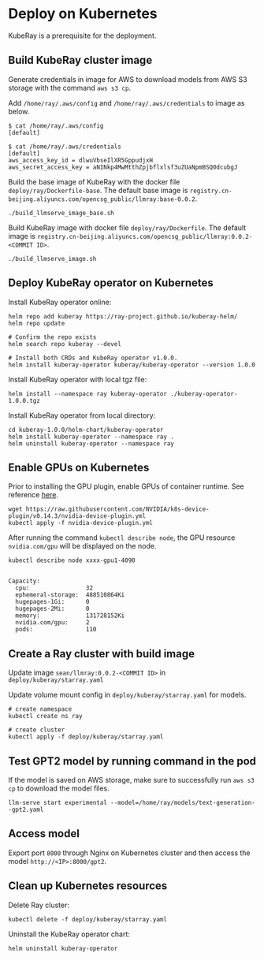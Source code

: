 # Deploy on Kubernetes

KubeRay is a prerequisite for the deployment.

## Build KubeRay cluster image

Generate credentials in image for AWS to download models from AWS S3 storage with the command `aws s3 cp`.

Add `/home/ray/.aws/config` and `/home/ray/.aws/credentials` to image as below.

```
$ cat /home/ray/.aws/config
[default]

$ cat /home/ray/.aws/credentials
[default]
aws_access_key_id = dlwuVbseIlXR5GppudjxH
aws_secret_access_key = aNINkp4MwMtthZpjbflxlsf3uZUaNpmBSQ0dcubgJ
```

Build the base image of KubeRay with the docker file `deploy/ray/Dockerfile-base`. The default base image is `registry.cn-beijing.aliyuncs.com/opencsg_public/llmray:base-0.0.2`.

```
./build_llmserve_image_base.sh
```

Build KubeRay image with docker file `deploy/ray/Dockerfile`. The default image is `registry.cn-beijing.aliyuncs.com/opencsg_public/llmray:0.0.2-<COMMIT ID>`.

```
./build_llmserve_image.sh
```

## Deploy KubeRay operator on Kubernetes

Install KubeRay operator online:

```
helm repo add kuberay https://ray-project.github.io/kuberay-helm/
helm repo update

# Confirm the repo exists
helm search repo kuberay --devel

# Install both CRDs and KubeRay operator v1.0.0.
helm install kuberay-operator kuberay/kuberay-operator --version 1.0.0
```

Install KubeRay operator with local tgz file:

```
helm install --namespace ray kuberay-operator ./kuberay-operator-1.0.0.tgz
```

Install KubeRay operator from local directory:

```
cd kuberay-1.0.0/helm-chart/kuberay-operator
helm install kuberay-operator --namespace ray .
helm uninstall kuberay-operator --namespace ray
```

## Enable GPUs on Kubernetes

Prior to installing the GPU plugin, enable GPUs of container runtime.
See reference [here](https://github.com/NVIDIA/k8s-device-plugin).

```
wget https://raw.githubusercontent.com/NVIDIA/k8s-device-plugin/v0.14.3/nvidia-device-plugin.yml
kubectl apply -f nvidia-device-plugin.yml
```

After running the command `kubectl describe node`, the GPU resource `nvidia.com/gpu` will be displayed on the node.

```
kubectl describe node xxxx-gpu1-4090


Capacity:
  cpu:                32
  ephemeral-storage:  488510864Ki
  hugepages-1Gi:      0
  hugepages-2Mi:      0
  memory:             131728152Ki
  nvidia.com/gpu:     2
  pods:               110
```

## Create a Ray cluster with build image

Update image `sean/llmray:0.0.2-<COMMIT ID>` in `deploy/kuberay/starray.yaml`

Update volume mount config in `deploy/kuberay/starray.yaml` for models.

```
# create namespace
kubectl create ns ray

# create cluster
kubectl apply -f deploy/kuberay/starray.yaml
```

## Test GPT2 model by running command in the pod

If the model is saved on AWS storage, make sure to successfully run `aws s3 cp` to download the model files.

```
llm-serve start experimental --model=/home/ray/models/text-generation--gpt2.yaml
```

## Access model

Export port `8000` through Nginx on Kubernetes cluster and then access the model `http://<IP>:8000/gpt2`.

## Clean up Kubernetes resources

Delete Ray cluster:

```
kubectl delete -f deploy/kuberay/starray.yaml
```

Uninstall the KubeRay operator chart:

```
helm uninstall kuberay-operator
```
